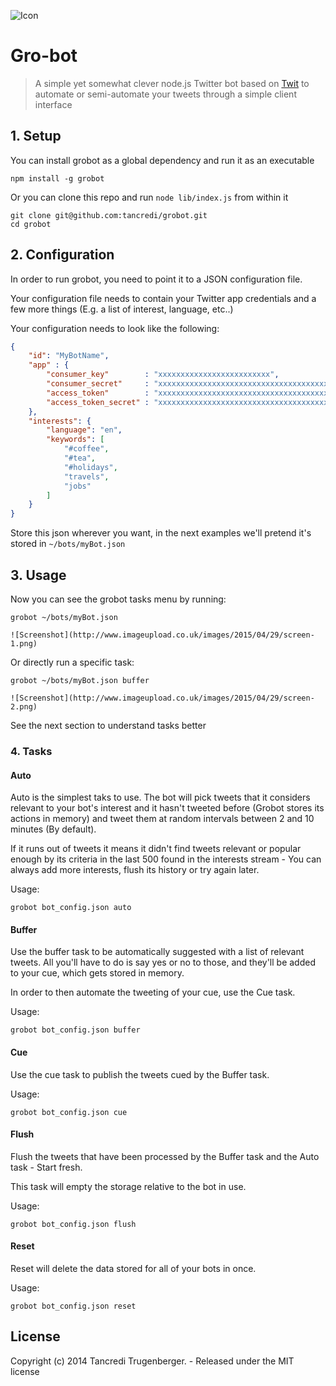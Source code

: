![Icon](http://www.imageupload.co.uk/images/2015/04/29/icon.png)

# Gro-bot

> A simple yet somewhat clever node.js Twitter bot based on [Twit](https://github.com/ttezel/twit) to automate or semi-automate your tweets through a simple client interface

## 1. Setup

You can install grobot as a global dependency and run it as an executable

    npm install -g grobot

Or you can clone this repo and run `node lib/index.js` from within it

    git clone git@github.com:tancredi/grobot.git
    cd grobot 

## 2. Configuration

In order to run grobot, you need to point it to a JSON configuration file.

Your configuration file needs to contain your Twitter app credentials and a few more things (E.g. a list of interest, language, etc..)

Your configuration needs to look like the following:

```json
{
    "id": "MyBotName",
    "app" : {
        "consumer_key"        : "xxxxxxxxxxxxxxxxxxxxxxxxx",
        "consumer_secret"     : "xxxxxxxxxxxxxxxxxxxxxxxxxxxxxxxxxxxxxxxxxxxxxxxxxx",
        "access_token"        : "xxxxxxxxxxxxxxxxxxxxxxxxxxxxxxxxxxxxxxxxxxxxxxxxxx",
        "access_token_secret" : "xxxxxxxxxxxxxxxxxxxxxxxxxxxxxxxxxxxxxxxxxxxxx"
    },
    "interests": {
        "language": "en",
        "keywords": [
            "#coffee",
            "#tea",
            "#holidays",
            "travels",
            "jobs"
        ]
    }
}
```

Store this json wherever you want, in the next examples we'll pretend it's stored in `~/bots/myBot.json`

## 3. Usage

Now you can see the grobot tasks menu by running:

    grobot ~/bots/myBot.json

    ![Screenshot](http://www.imageupload.co.uk/images/2015/04/29/screen-1.png)

Or directly run a specific task:

    grobot ~/bots/myBot.json buffer

    ![Screenshot](http://www.imageupload.co.uk/images/2015/04/29/screen-2.png)

See the next section to understand tasks better

### 4. Tasks

#### Auto

Auto is the simplest taks to use.
The bot will pick tweets that it considers relevant to your bot's interest and it hasn't tweeted before (Grobot stores its actions in memory) and tweet them at random intervals between 2 and 10 minutes (By default).

If it runs out of tweets it means it didn't find tweets relevant or popular enough by its criteria in the last 500 found in the interests stream - You can always add more interests, flush its history or try again later.

Usage:

    grobot bot_config.json auto

#### Buffer

Use the buffer task to be automatically suggested with a list of relevant tweets. All you'll have to do is say yes or no to those, and they'll be added to your cue, which gets stored in memory.

In order to then automate the tweeting of your cue, use the Cue task.

Usage:

    grobot bot_config.json buffer

#### Cue

Use the cue task to publish the tweets cued by the Buffer task.

Usage:

    grobot bot_config.json cue

#### Flush

Flush the tweets that have been processed by the Buffer task and the Auto task - Start fresh.

This task will empty the storage relative to the bot in use.

Usage:

    grobot bot_config.json flush

#### Reset

Reset will delete the data stored for all of your bots in once.

Usage:

    grobot bot_config.json reset

## License

Copyright (c) 2014 Tancredi Trugenberger. - Released under the MIT license